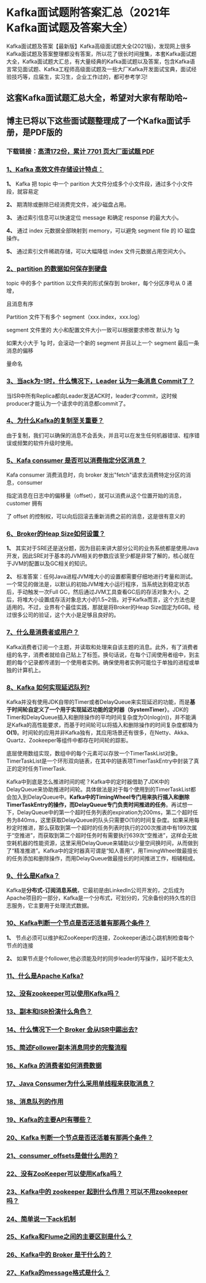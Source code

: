 # Kafka面试题附答案汇总（2021年Kafka面试题及答案大全）

Kafka面试题及答案【最新版】Kafka高级面试题大全(2021版)，发现网上很多Kafka面试题及答案整理都没有答案，所以花了很长时间搜集，本套Kafka面试题大全，Kafka面试题大汇总，有大量经典的Kafka面试题以及答案，包含Kafka语言常见面试题、Kafka工程师高级面试题及一些大厂Kafka开发面试宝典，面试经验技巧等，应届生，实习生，企业工作过的，都可参考学习!

## 这套Kafka面试题汇总大全，希望对大家有帮助哈~ 

## 博主已将以下这些面试题整理成了一个Kafka面试手册，是PDF版的

### 下载链接：[高清172份，累计 7701 页大厂面试题  PDF](https://github.com/javatechnorth/javanorth-itbooks/blob/master/docs/index.md)


### [1、Kafka 高效文件存储设计特点：](https://gitee.com/souyunku/NewDevBooks/blob/master/docs/Kafka/Kafka面试题附答案汇总（2021年Kafka面试题及答案大全）.md#1kafka-高效文件存储设计特点：)  


**1、** Kafka 把 topic 中一个 parition 大文件分成多个小文件段，通过多个小文件段，就容易定

**2、** 期清除或删除已经消费完文件，减少磁盘占用。

**3、** 通过索引信息可以快速定位 message 和确定 response 的最大大小。

**4、** 通过 index 元数据全部映射到 memory，可以避免 segment file 的 IO 磁盘操作。

**5、** 通过索引文件稀疏存储，可以大幅降低 index 文件元数据占用空间大小。


### [2、partition 的数据如何保存到硬盘](https://gitee.com/souyunku/NewDevBooks/blob/master/docs/Kafka/Kafka面试题附答案汇总（2021年Kafka面试题及答案大全）.md#2partition-的数据如何保存到硬盘)  


topic 中的多个 partition 以文件夹的形式保存到 broker，每个分区序号从 0 递增，

且消息有序

Partition 文件下有多个 segment（xxx.index，xxx.log）

segment 文件里的 大小和配置文件大小一致可以根据要求修改 默认为 1g

如果大小大于 1g 时，会滚动一个新的 segment 并且以上一个 segment 最后一条消息的偏移

量命名


### [3、当ack为-1时，什么情况下，Leader 认为一条消息 Commit了？](https://gitee.com/souyunku/NewDevBooks/blob/master/docs/Kafka/Kafka面试题附答案汇总（2021年Kafka面试题及答案大全）.md#3当ack为-1时什么情况下leader-认为一条消息-commit了)  


当ISR中所有Replica都向Leader发送ACK时，leader才commit，这时候producer才能认为一个请求中的消息都commit了。


### [4、为什么Kafka的复制至关重要？](https://gitee.com/souyunku/NewDevBooks/blob/master/docs/Kafka/Kafka面试题附答案汇总（2021年Kafka面试题及答案大全）.md#4为什么kafka的复制至关重要)  


由于复制，我们可以确保的消息不会丢失，并且可以在发生任何机器错误、程序错误或频繁的软件升级时使用。


### [5、Kafa consumer 是否可以消费指定分区消息？](https://gitee.com/souyunku/NewDevBooks/blob/master/docs/Kafka/Kafka面试题附答案汇总（2021年Kafka面试题及答案大全）.md#5kafa-consumer-是否可以消费指定分区消息)  


Kafa consumer 消费消息时，向 broker 发出"fetch"请求去消费特定分区的消息，consumer

指定消息在日志中的偏移量（offset），就可以消费从这个位置开始的消息，customer 拥有

了 offset 的控制权，可以向后回滚去重新消费之前的消息，这是很有意义的


### [6、Broker的Heap Size如何设置？](https://gitee.com/souyunku/NewDevBooks/blob/master/docs/Kafka/Kafka面试题附答案汇总（2021年Kafka面试题及答案大全）.md#6broker的heap-size如何设置)  


**1、** 其实对于SRE还是送分题，因为目前来讲大部分公司的业务系统都是使用Java开发，因此SRE对于基本的JVM相关的参数应该至少都是非常了解的，核心就在于JVM的配置以及GC相关的知识。

**2、** 标准答案：任何Java进程JVM堆大小的设置都需要仔细地进行考量和测试。一个常见的做法是，以默认的初始JVM堆大小运行程序，当系统达到稳定状态后，手动触发一次Full GC，然后通过JVM工具查看GC后的存活对象大小。之后，将堆大小设置成存活对象总大小的1.5~2倍。对于Kafka而言，这个方法也是适用的。不过，业界有个最佳实践，那就是将Broker的Heap Size固定为6GB。经过很多公司的验证，这个大小是足够且良好的。


### [7、什么是消费者或用户？](https://gitee.com/souyunku/NewDevBooks/blob/master/docs/Kafka/Kafka面试题附答案汇总（2021年Kafka面试题及答案大全）.md#7什么是消费者或用户)  


Kafka消费者订阅一个主题，并读取和处理来自该主题的消息。此外，有了消费者组的名字，消费者就给自己贴上了标签。换句话说，在每个订阅使用者组中，到主题的每个记录都传递到一个使用者实例。确保使用者实例可能位于单独的进程或单独的计算机上。


### [8、Kafka 如何实现延迟队列?](https://gitee.com/souyunku/NewDevBooks/blob/master/docs/Kafka/Kafka面试题附答案汇总（2021年Kafka面试题及答案大全）.md#8kafka-如何实现延迟队列)  


Kafka并没有使用JDK自带的Timer或者DelayQueue来实现延迟的功能，而是**基于时间轮自定义了一个用于实现延迟功能的定时器（SystemTimer）**。JDK的Timer和DelayQueue插入和删除操作的平均时间复杂度为O(nlog(n))，并不能满足Kafka的高性能要求，而基于时间轮可以将插入和删除操作的时间复杂度都降为**O(1)**。时间轮的应用并非Kafka独有，其应用场景还有很多，在Netty、Akka、Quartz、Zookeeper等组件中都存在时间轮的踪影。

底层使用数组实现，数组中的每个元素可以存放一个TimerTaskList对象。TimerTaskList是一个环形双向链表，在其中的链表项TimerTaskEntry中封装了真正的定时任务TimerTask.

Kafka中到底是怎么推进时间的呢？Kafka中的定时器借助了JDK中的DelayQueue来协助推进时间轮。具体做法是对于每个使用到的TimerTaskList都会加入到DelayQueue中。**Kafka中的TimingWheel专门用来执行插入和删除TimerTaskEntry的操作，而DelayQueue专门负责时间推进的任务**。再试想一下，DelayQueue中的第一个超时任务列表的expiration为200ms，第二个超时任务为840ms，这里获取DelayQueue的队头只需要O(1)的时间复杂度。如果采用每秒定时推进，那么获取到第一个超时的任务列表时执行的200次推进中有199次属于“空推进”，而获取到第二个超时任务时有需要执行639次“空推进”，这样会无故空耗机器的性能资源，这里采用DelayQueue来辅助以少量空间换时间，从而做到了“精准推进”。Kafka中的定时器真可谓是“知人善用”，用TimingWheel做最擅长的任务添加和删除操作，而用DelayQueue做最擅长的时间推进工作，相辅相成。



### [9、什么是Kafka？](https://gitee.com/souyunku/NewDevBooks/blob/master/docs/Kafka/Kafka面试题附答案汇总（2021年Kafka面试题及答案大全）.md#9什么是kafka)  


Kafka是**分布式-订阅消息系统**，它最初是由LinkedIn公司开发的，之后成为Apache项目的一部分，Kafka是一个分布式，可划分的，冗余备份的持久性的日志服务，它主要用于处理流式数据。


### [10、Kafka判断一个节点是否还活着有那两个条件？](https://gitee.com/souyunku/NewDevBooks/blob/master/docs/Kafka/Kafka面试题附答案汇总（2021年Kafka面试题及答案大全）.md#10kafka判断一个节点是否还活着有那两个条件)  


**1、** 节点必须可以维护和ZooKeeper的连接，Zookeeper通过心跳机制检查每个节点的连接

**2、** 如果节点是个follower,他必须能及时的同步leader的写操作，延时不能太久


### [11、什么是Apache Kafka?](https://gitee.com/souyunku/NewDevBooks/blob/master/docs/Kafka/Kafka面试题附答案汇总（2021年Kafka面试题及答案大全）.md#11什么是apache-kafka)  

### [12、没有zookeeper可以使用Kafka吗？](https://gitee.com/souyunku/NewDevBooks/blob/master/docs/Kafka/Kafka面试题附答案汇总（2021年Kafka面试题及答案大全）.md#12没有zookeeper可以使用kafka吗)  

### [13、副本和ISR扮演什么角色？](https://gitee.com/souyunku/NewDevBooks/blob/master/docs/Kafka/Kafka面试题附答案汇总（2021年Kafka面试题及答案大全）.md#13副本和isr扮演什么角色)  

### [14、什么情况下一个 Broker 会从ISR中踢出去?](https://gitee.com/souyunku/NewDevBooks/blob/master/docs/Kafka/Kafka面试题附答案汇总（2021年Kafka面试题及答案大全）.md#14什么情况下一个-broker-会从isr中踢出去)  

### [15、简述Follower副本消息同步的完整流程](https://gitee.com/souyunku/NewDevBooks/blob/master/docs/Kafka/Kafka面试题附答案汇总（2021年Kafka面试题及答案大全）.md#15简述follower副本消息同步的完整流程)  

### [16、Kafka 的消费者如何消费数据](https://gitee.com/souyunku/NewDevBooks/blob/master/docs/Kafka/Kafka面试题附答案汇总（2021年Kafka面试题及答案大全）.md#16kafka-的消费者如何消费数据)  

### [17、Java Consumer为什么采用单线程来获取消息？](https://gitee.com/souyunku/NewDevBooks/blob/master/docs/Kafka/Kafka面试题附答案汇总（2021年Kafka面试题及答案大全）.md#17java-consumer为什么采用单线程来获取消息)  

### [18、消息队列的作用](https://gitee.com/souyunku/NewDevBooks/blob/master/docs/Kafka/Kafka面试题附答案汇总（2021年Kafka面试题及答案大全）.md#18消息队列的作用)  

### [19、Kafka的主要API有哪些？](https://gitee.com/souyunku/NewDevBooks/blob/master/docs/Kafka/Kafka面试题附答案汇总（2021年Kafka面试题及答案大全）.md#19kafka的主要api有哪些)  

### [20、Kafka 判断一个节点是否还活着有那两个条件？](https://gitee.com/souyunku/NewDevBooks/blob/master/docs/Kafka/Kafka面试题附答案汇总（2021年Kafka面试题及答案大全）.md#20kafka-判断一个节点是否还活着有那两个条件)  

### [21、consumer_offsets是做什么用的？](https://gitee.com/souyunku/NewDevBooks/blob/master/docs/Kafka/Kafka面试题附答案汇总（2021年Kafka面试题及答案大全）.md#21consumer_offsets是做什么用的)  

### [22、没有ZooKeeper可以使用Kafka吗？](https://gitee.com/souyunku/NewDevBooks/blob/master/docs/Kafka/Kafka面试题附答案汇总（2021年Kafka面试题及答案大全）.md#22没有zookeeper可以使用kafka吗)  

### [23、Kafka中的 zookeeper 起到什么作用？可以不用zookeeper吗？](https://gitee.com/souyunku/NewDevBooks/blob/master/docs/Kafka/Kafka面试题附答案汇总（2021年Kafka面试题及答案大全）.md#23kafka中的-zookeeper-起到什么作用可以不用zookeeper吗)  

### [24、简单说一下ack机制](https://gitee.com/souyunku/NewDevBooks/blob/master/docs/Kafka/Kafka面试题附答案汇总（2021年Kafka面试题及答案大全）.md#24简单说一下ack机制)  

### [25、Kafka和Flume之间的主要区别是什么？](https://gitee.com/souyunku/NewDevBooks/blob/master/docs/Kafka/Kafka面试题附答案汇总（2021年Kafka面试题及答案大全）.md#25kafka和flume之间的主要区别是什么)  

### [26、Kafka中的 Broker 是干什么的？](https://gitee.com/souyunku/NewDevBooks/blob/master/docs/Kafka/Kafka面试题附答案汇总（2021年Kafka面试题及答案大全）.md#26kafka中的-broker-是干什么的)  

### [27、Kafka的message格式是什么？](https://gitee.com/souyunku/NewDevBooks/blob/master/docs/Kafka/Kafka面试题附答案汇总（2021年Kafka面试题及答案大全）.md#27kafka的message格式是什么)  





